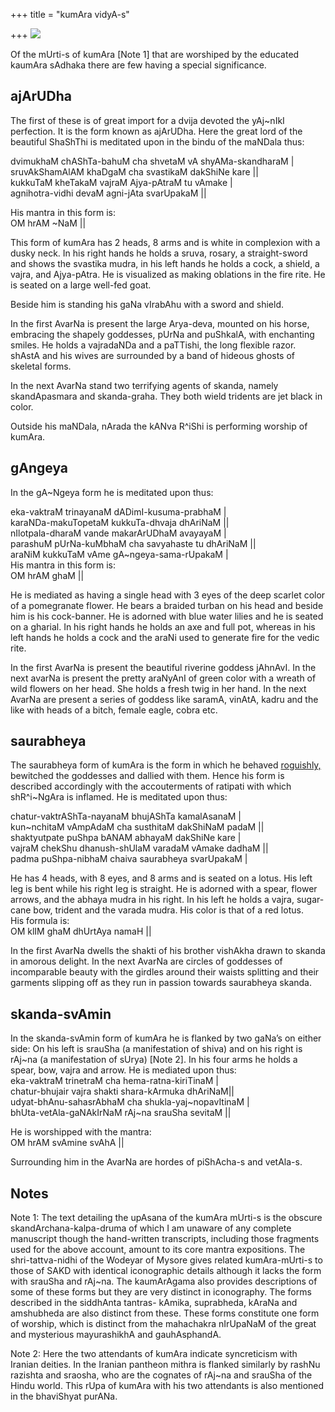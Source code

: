 +++
title = "kumAra vidyA-s"

+++
[![](https://i2.wp.com/photos1.blogger.com/blogger2/6438/855/320/kumara_tryakSharI.1.png)](http://photos1.blogger.com/blogger2/6438/855/1600/kumara_tryakSharI.1.png)

Of the mUrti-s of kumAra \[Note 1\] that are worshiped by the educated
kaumAra sAdhaka there are few having a special significance. 

## ajArUDha
The first
of these is of great import for a dvija devoted the yAj\~nIkI
perfection. It is the form known as ajArUDha. Here the great lord of the
beautiful ShaShThi is meditated upon in the bindu of the maNDala thus:  

dvimukhaM chAShTa-bahuM cha shvetaM vA shyAMa-skandharaM |  
sruvAkShamAlAM khaDgaM cha svastikaM dakShiNe kare ||  
kukkuTaM kheTakaM vajraM Ajya-pAtraM tu vAmake |  
agnihotra-vidhi devaM agni-jAta svarUpakaM ||

His mantra in this form is:  
OM hrAM \~NaM ||

This form of kumAra has 2 heads, 8 arms and is white in complexion with
a dusky neck. In his right hands he holds a sruva, rosary, a
straight-sword and shows the svastika mudra, in his left hands he holds
a cock, a shield, a vajra, and Ajya-pAtra. He is visualized as making
oblations in the fire rite. He is seated on a large well-fed goat.

Beside him is standing his gaNa vIrabAhu with a sword and shield. 

In the
first AvarNa is present the large Arya-deva, mounted on his horse,
embracing the shapely goddesses, pUrNa and puShkalA, with enchanting
smiles. He holds a vajradaNDa and a paTTishi, the long flexible razor. 
shAstA and his wives are surrounded by a band of hideous ghosts of
skeletal forms. 

In the next AvarNa stand two terrifying agents of
skanda, namely skandApasmara and skanda-graha. They both wield tridents
are jet black in color. 

Outside his maNDala, nArada the kANva R^iShi is
performing worship of kumAra.

## gAngeya
In the gA\~Ngeya form he is meditated upon thus:  

eka-vaktraM trinayanaM dADimI-kusuma-prabhaM |  
karaNDa-makuTopetaM kukkuTa-dhvaja dhAriNaM ||  
nIlotpala-dharaM vande makarArUDhaM avayayaM |  
parashuM pUrNa-kuMbhaM cha savyahaste tu dhAriNaM ||  
araNiM kukkuTaM vAme gA\~ngeya-sama-rUpakaM |  
His mantra in this form is:  
OM hrAM ghaM ||

He is mediated as having a single head with 3 eyes of the deep scarlet
color of a pomegranate flower. He bears a braided turban on his head and
beside him is his cock-banner. He is adorned with blue water lilies and
he is seated on a gharial. In his right hands he holds an axe and full
pot, whereas in his left hands he holds a cock and the araNi used to
generate fire for the vedic rite.

In the first AvarNa is present the beautiful riverine goddess jAhnAvI.
In the next avarNa is present the pretty araNyAnI of green color with a
wreath of wild flowers on her head. She holds a fresh twig in her hand.
In the next AvarNa are present a series of goddess like saramA, vinAtA,
kadru and the like with heads of a bitch, female eagle, cobra etc.

## saurabheya
The saurabheya form of kumAra is the form in which he behaved
[roguishly,](http://manasataramgini.wordpress.com/2004/08/roguish-karttikeya-and-wives-of-gods.html)
bewitched the goddesses and dallied with them. Hence his form is
described accordingly with the accouterments of ratipati with which
shR^i\~NgAra is inflamed. He is meditated upon thus: 

chatur-vaktrAShTa-nayanaM bhujAShTa kamalAsanaM |  
kun\~nchitaM vAmpAdaM cha susthitaM dakShiNaM padaM ||  
shaktyutpate puShpa bANAM abhayaM dakShiNe kare |  
vajraM chekShu dhanush-shUlaM varadaM vAmake dadhaM ||  
padma puShpa-nibhaM chaiva saurabheya svarUpakaM |

He has 4 heads, with 8 eyes, and 8 arms and is seated on a lotus. His
left leg is bent while his right leg is straight. He is adorned with a
spear, flower arrows, and the abhaya mudra in his right. In his left he
holds a vajra, sugar-cane bow, trident and the varada mudra. His color
is that of a red lotus.  
His formula is:  
OM klIM ghaM dhUrtAya namaH ||

In the first AvarNa dwells the shakti of his brother vishAkha drawn to
skanda in amorous delight. In the next AvarNa are circles of goddesses
of incomparable beauty with the girdles around their waists splitting
and their garments slipping off as they run in passion towards
saurabheya skanda.

## skanda-svAmin
In the skanda-svAmin form of kumAra he is flanked by two gaNa’s on
either side: On his left is srauSha (a manifestation of shiva) and on
his right is rAj\~na (a manifestation of sUrya) \[Note 2\]. In his four
arms he holds a spear, bow, vajra and arrow. He is mediated upon thus:  
eka-vaktraM trinetraM cha hema-ratna-kiriTinaM |  
chatur-bhujair vajra shakti shara-kArmuka dhAriNaM||  
udyat-bhAnu-sahasrAbhaM cha shukla-yaj\~nopavItinaM |  
bhUta-vetAla-gaNAkIrNaM rAj\~na srauSha sevitaM ||

He is worshipped with the mantra:  
OM hrAM svAmine svAhA ||

Surrounding him in the AvarNa are hordes of piShAcha-s and vetAla-s.

## Notes
Note 1: The text detailing the upAsana of the kumAra mUrti-s is the
obscure skandArchana-kalpa-druma of which I am unaware of any complete
manuscript though the hand-written transcripts, including those
fragments used for the above account, amount to its core mantra
expositions. The shri-tattva-nidhi of the Wodeyar of Mysore gives
related kumAra-mUrti-s to those of SAKD with identical iconographic
details although it lacks the form with srauSha and rAj\~na. The
kaumArAgama also provides descriptions of some of these forms but they
are very distinct in iconography. The forms described in the siddhAnta
tantras- kAmika, suprabheda, kAraNa and amshubheda are also distinct
from these. These forms constitute one form of worship, which is
distinct from the mahachakra nIrUpaNaM of the great and mysterious
mayurashikhA and gauhAsphandA.

Note 2: Here the two attendants of kumAra indicate syncreticism with
Iranian deities. In the Iranian pantheon mithra is flanked similarly by
rashNu razishta and sraosha, who are the cognates of rAj\~na and srauSha
of the Hindu world. This rUpa of kumAra with his two attendants is also
mentioned in the bhaviShyat purANa.
